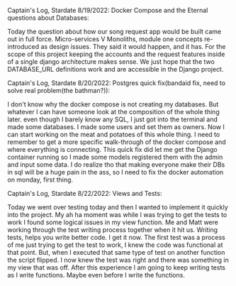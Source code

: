 Captain's Log, Stardate 8/19/2022: Docker Compose and the Eternal questions about Databases:

Today the question about how our song request app would be built came out in full force.
Micro-services V Monoliths, module one concepts re-introduced as design issues.  They said
it would happen, and it has.  For the scope of this project keeping the accounts and the request
features inside of a single django architecture makes sense.
We just hope that the two DATABASE_URL definitions work and are accessible in the Django project.


Captain's Log, Stardate 8/20/2022: Postgres quick fix(bandaid fix, need to solve real problem(the bathman?)):

I don't know why the docker compose is not creating my databases.
But whatever I can have someone look at the composition of the whole thing later.
even though I barely know any SQL, I just got into the terminal and made some databases.
I made some users and set them as owners.  Now I can start working on the meat and potatoes of this whole thing.  I need to remember to get a more specific walk-through of the docker compose and where everything is connecting.
This quick fix did let me get the Django container running so I made some models registered them with the admin and input some data.  I do realize tho that making everyone make their DBs in sql will be a huge pain in the ass, so I need to fix the docker automation on monday, first thing.


Captain's Log, Stardate 8/22/2022: Views and Tests:

Today we went over testing today and then I wanted to implement it quickly into the project.  My ah ha moment was while I was trying to get the tests to work I found some logical issues in my view function.  Me and Matt were working through the test writing process together when it hit us.  Writing tests, helps you write better code.  I get it now.  The first test was a process of me just trying to get the test to work,  I knew the code was functional at that point.  But, when I executed that same type of test on another function the script flipped.  I now knew the test was right and there was something in my view that was off.  After this experience I am going to keep writing tests as I write functions.  Maybe even before I write the functions.



